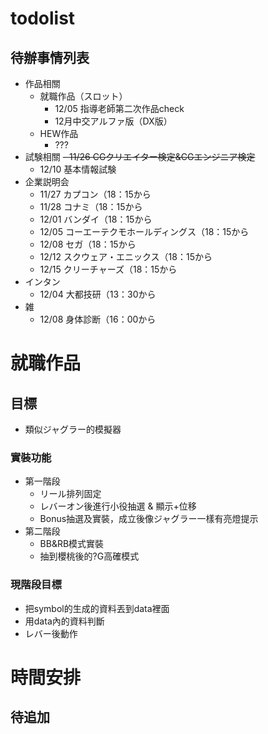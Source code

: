 # todolist

## 待辦事情列表
- 作品相關
  - 就職作品（スロット）
    - 12/05  指導老師第二次作品check
    - 12月中交アルファ版（DX版）
  - HEW作品
    - ???
- 試験相關
  ~~- 11/26 CGクリエイター検定&CGエンジニア検定~~
  - 12/10 基本情報試験
- 企業説明会
  - 11/27  カプコン（18：15から
  - 11/28  コナミ（18：15から
  - 12/01  バンダイ（18：15から
  - 12/05  コーエーテクモホールディングス（18：15から
  - 12/08  セガ（18：15から
  - 12/12  スクウェア・エニックス（18：15から
  - 12/15  クリーチャーズ（18：15から
- インタン
  - 12/04  大都技研（13：30から
- 雑
  - 12/08  身体診断（16：00から
 

# 就職作品
## 目標
- 類似ジャグラー的模擬器
### 實裝功能
- 第一階段
  -  リール排列固定
  -  レバーオン後進行小役抽選 & 顯示+位移
  -  Bonus抽選及實裝，成立後像ジャグラー一樣有亮燈提示
- 第二階段
  -  BB&RB模式實裝
  -  抽到櫻桃後的?G高確模式

### 現階段目標
- 把symbol的生成的資料丟到data裡面
- 用data內的資料判斷
- レバー後動作


# 時間安排
## 待追加
